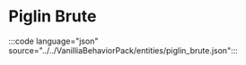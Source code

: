 # Piglin Brute

:::code language="json" source="../../VanilliaBehaviorPack/entities/piglin_brute.json":::